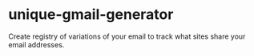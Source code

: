 # unique-gmail-generator
Create registry of variations of your email to track what sites share your email addresses.
